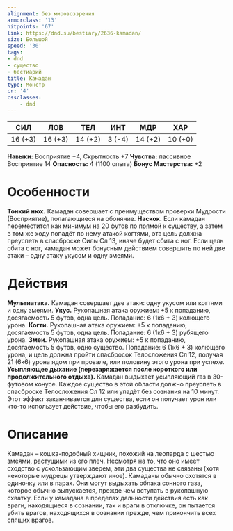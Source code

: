 ```yaml
---
alignment: без мировоззрения
armorclass: '13'
hitpoints: '67'
link: https://dnd.su/bestiary/2636-kamadan/
size: Большой
speed: '30'
tags:
- dnd
- существо
- бестиарий
title: Камадан
type: Монстр
cr: '4'
cssclasses:
    - dnd
---
```



| СИЛ | ЛОВ | ТЕЛ | ИНТ | МДР | ХАР |
|---|---|---|---|---|---|
| 16 (+3) | 16 (+3) | 14 (+2) | 3 (-4) | 14 (+2) | 10 (+0) |
**Навыки:** Восприятие +4, Скрытность +7
**Чувства:** пассивное Восприятие 14
**Опасность:** 4 (1100 опыта)
**Бонус Мастерства:** +2


# Особенности
**Тонкий нюх.** Камадан совершает с преимуществом проверки Мудрости (Восприятие), полагающиеся на обоняние.
**Наскок.** Если камадан переместится как минимум на 20 футов по прямой к существу, а затем в том же ходу попадёт по нему атакой когтями, эта цель должна преуспеть в спасброске Силы Сл 13, иначе будет сбита с ног. Если цель сбита с ног, камадан может бонусным действием совершить по ней две атаки – одну атаку укусом и одну змеями.


# Действия
**Мультиатака.** Камадан совершает две атаки: одну укусом или когтями и одну змеями.
**Укус.** Рукопашная атака оружием: +5 к попаданию, досягаемость 5 футов, одна цель. Попадание: 6 (1к6 + 3) колющего урона.
**Когти.** Рукопашная атака оружием: +5 к попаданию, досягаемость 5 футов, одна цель. Попадание: 6 (1к6 + 3) рубящего урона.
**Змеи.** Рукопашная атака оружием: +5 к попаданию, досягаемость 5 футов, одно существо. Попадание: 6 (1к6 + 3) колющего урона, и цель должна пройти спасбросок Телосложения Сл 12, получая 21 (6к6) урона ядом при провале, или половину этого урона при успехе.
**Усыпляющее дыхание (перезаряжается после короткого или продолжительного отдыха).** Камадан выдыхает усыпляющий газ в 30-футовом конусе. Каждое существо в этой области должно преуспеть в спасброске Телосложения Сл 12 или упадёт без сознания на 10 минут. Этот эффект заканчивается для существа, если он получает урон или кто-то использует действие, чтобы его разбудить.


# Описание
Камадан – кошка-подобный хищник, похожий на леопарда с шестью змеями, растущими из его плеч. Несмотря на то, что оно имеет сходство с ускользающим зверем, эти два существа не связаны (хотя некоторые мудрецы утверждают иное). Камаданы обычно охотятся в одиночку или в парах. Они могут выдыхать облака сонного газа, которое обычно выпускается, прежде чем вступать в рукопашную схватку. Если у камадана в пределах дальности действия есть как враги, находящиеся в сознании, так и враги в отключке, он пытается убить врагов, находящихся в сознании прежде, чем прикончить всех спящих врагов.